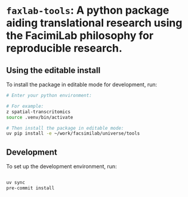 # `faxlab-tools`: A python package aiding translational research using the FacimiLab philosophy for reproducible research.


## Using the editable install

To install the package in editable mode for development, run:
```bash
# Enter your python environment:

# For example:
z spatial-transcritomics
source .venv/bin/activate

# Then install the package in editable mode:
uv pip install -e ~/work/facsimilab/universe/tools
```

## Development

To set up the development environment, run:
```bash

uv sync
pre-commit install
```
